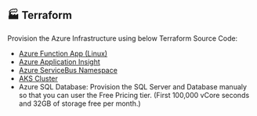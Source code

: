 ## 🏭 Terraform

Provision the Azure Infrastructure using below Terraform Source Code:
- [Azure Function App (Linux)](https://github.com/VishalKurane/Terraform/tree/main/Linux%20Function%20App)
- [Azure Application Insight](https://github.com/VishalKurane/Terraform/tree/main/Application%20Insight)
- [Azure ServiceBus Namespace](https://github.com/VishalKurane/Terraform/tree/main/Service%20Bus%20Namespace)
- [AKS Cluster](https://github.com/VishalKurane/Terraform/tree/main/AKS%20Cluster)
- Azure SQL Database: Provision the SQL Server and Database manualy so that you can user the Free Pricing tier. (First 100,000 vCore seconds and 32GB of storage free per month.)